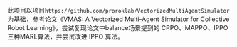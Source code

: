 此项目以项目`https://github.com/proroklab/VectorizedMultiAgentSimulator`为基础，参考论文《VMAS: A Vectorized Multi-Agent Simulator for Collective Robot Learning》，尝试复现论文中balance场景提到的 CPPO、MAPPO、IPPO 三种MARL算法，并尝试改进 IPPO 算法。
